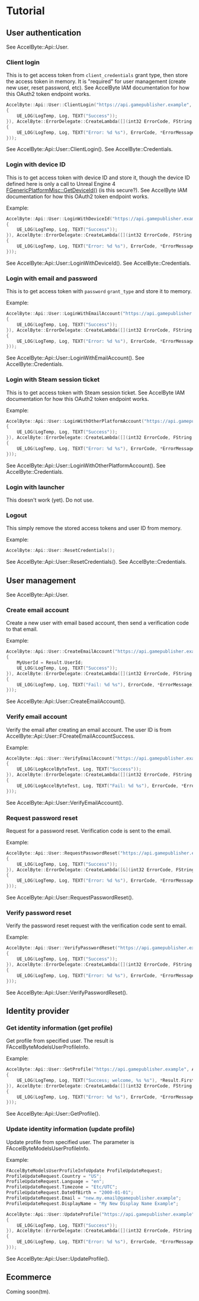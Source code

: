 # Tutorial

## User authentication
See AccelByte::Api::User.

### Client login
This is to get access token from `client_credentials` grant type, then store the access token in memory. It is "required" for user management (create new user, reset password, etc). See AccelByte IAM documentation for how this OAuth2 token endpoint works.

```cpp
AccelByte::Api::User::ClientLogin("https://api.gamepublisher.example", "my_client_id", "my_client_secret", AccelByte::Api::User::FClientLoginSuccess::CreateLambda([]()
{
    UE_LOG(LogTemp, Log, TEXT("Success"));
}), AccelByte::ErrorDelegate::CreateLambda([](int32 ErrorCode, FString ErrorMessage)
{
    UE_LOG(LogTemp, Log, TEXT("Error: %d %s"), ErrorCode, *ErrorMessage);
}));
```

See AccelByte::Api::User::ClientLogin().
See AccelByte::Credentials.

### Login with device ID
This is to get access token with device ID and store it, though the device ID defined here is only a call to Unreal Engine 4 [FGenericPlatformMisc::GetDeviceId()](https://api.unrealengine.com/INT/API/Runtime/Core/GenericPlatform/FGenericPlatformMisc/GetDeviceId/index.html) (is this secure?). See AccelByte IAM documentation for how this OAuth2 token endpoint works.

Example:

```cpp
AccelByte::Api::User::LoginWithDeviceId("https://api.gamepublisher.example", "my_client_id", "my_client_secret", "game_1001", AccelByte::Api::User::FLoginWithDeviceIdSuccess::CreateLambda([]()
{
    UE_LOG(LogTemp, Log, TEXT("Success"));
}), AccelByte::ErrorDelegate::CreateLambda([](int32 ErrorCode, FString ErrorMessage)
{
    UE_LOG(LogTemp, Log, TEXT("Error: %d %s"), ErrorCode, *ErrorMessage);
}));
```

See AccelByte::Api::User::LoginWithDeviceId().
See AccelByte::Credentials.

### Login with email and password
This is to get access token with `password` `grant_type` and store it to memory.

Example:
```cpp
AccelByte::Api::User::LoginWithEmailAccount("https://api.gamepublisher.example", "my_client_id", "my_client_secret", "game_1001", "my.email@gamepublisher.example", "MY SUPER TOP SECRET PASSWORD 123", AccelByte::Api::User::FLoginWithEmailAccountSuccess::CreateLambda([]()
{
    UE_LOG(LogTemp, Log, TEXT("Success"));
}), AccelByte::ErrorDelegate::CreateLambda([](int32 ErrorCode, FString ErrorMessage)
{
    UE_LOG(LogTemp, Log, TEXT("Error: %d %s"), ErrorCode, *ErrorMessage);
}));
```
See AccelByte::Api::User::LoginWithEmailAccount().
See AccelByte::Credentials.

### Login with Steam session ticket
This is to get access token with Steam session ticket. See AccelByte IAM documentation for how this OAuth2 token endpoint works.

Example:
```cpp
AccelByte::Api::User::LoginWithOtherPlatformAccount("https://api.gamepublisher.example", "my_client_id", "my_client_secret", "game_1001", static_cast<std::underlying_type<AccelByte::Api::User::EPlatformType>>::type>(AccelByte::Api::User::EPlatformType::Steam), "my_steam_session_ticket", AccelByte::Api::User::FLoginWithOtherPlatformAccountSuccess::CreateLambda([]()
{
    UE_LOG(LogTemp, Log, TEXT("Success"));
}), AccelByte::ErrorDelegate::CreateLambda([](int32 ErrorCode, FString ErrorMessage)
{
    UE_LOG(LogTemp, Log, TEXT("Error: %d %s"), ErrorCode, *ErrorMessage);
}));
```
See AccelByte::Api::User::LoginWithOtherPlatformAccount().
See AccelByte::Credentials.

### Login with launcher
This doesn't work (yet). Do not use.

### Logout
This simply remove the stored access tokens and user ID from memory.

Example:

```cpp
AccelByte::Api::User::ResetCredentials();
```

See AccelByte::Api::User::ResetCredentials().
See AccelByte::Credentials.

## User management
See AccelByte::Api::User.

### Create email account
Create a new user with email based account, then send a verification code to that email.

Example:
```cpp
AccelByte::Api::User::CreateEmailAccount("https://api.gamepublisher.example", "my.email@gamepublisher.example", "MY SUPER TOP SECRET PASSWORD 123", "Example", AccelByte::Api::User::FCreateEmailAccountSuccess::CreateLambda([](const FAccelByteModelsUserCreateResponse& Result)
{
    MyUserId = Result.UserId;
    UE_LOG(LogTemp, Log, TEXT("Success"));
}), AccelByte::ErrorDelegate::CreateLambda([](int32 ErrorCode, FString ErrorMessage)
{
    UE_LOG(LogTemp, Log, TEXT("Fail: %d %s"), ErrorCode, *ErrorMessage);
}));
```
See AccelByte::Api::User::CreateEmailAccount().

### Verify email account
Verify the email after creating an email account. The user ID is from AccelByte::Api::User::FCreateEmailAccountSuccess.

Example:
```cpp
AccelByte::Api::User::VerifyEmailAccount("https://api.gamepublisher.example", MyUserId, "123456", AccelByte::Api::User::FVerifyEmailAccountSuccess::CreateLambda([]()
{
    UE_LOG(LogAccelByteTest, Log, TEXT("Success"));
}), AccelByte::ErrorDelegate::CreateLambda([](int32 ErrorCode, FString ErrorMessage)
{
    UE_LOG(LogAccelByteTest, Log, TEXT("Fail: %d %s"), ErrorCode, *ErrorMessage);
}));
```

See AccelByte::Api::User::VerifyEmailAccount().

### Request password reset
Request for a password reset. Verification code is sent to the email.

Example:
```cpp
AccelByte::Api::User::RequestPasswordReset("https://api.gamepublisher.example", "my_client_id", "my_client_secret", "game_1001", "my.email@gamepublisher.example", AccelByte::Api::User::FRequestPasswordResetSuccess::CreateLambda([]()
{
    UE_LOG(LogTemp, Log, TEXT("Success"));
}), AccelByte::ErrorDelegate::CreateLambda([&](int32 ErrorCode, FString ErrorMessage)
{
    UE_LOG(LogTemp, Log, TEXT("Error: %d %s"), ErrorCode, *ErrorMessage);
}));
```

See AccelByte::Api::User::RequestPasswordReset().

### Verify password reset
Verify the password reset request with the verification code sent to email.

Example:
```cpp
AccelByte::Api::User::VerifyPasswordReset("https://api.gamepublisher.example", "my_client_id", "my_client_secret", "game_1001", "my.email@gamepublisher.example", "123456", "MY NEW PASSwORD IS MORE TOP SECRET 123", AccelByte::Api::User::FVerifyPasswordResetSuccess::CreateLambda([]()
{
    UE_LOG(LogTemp, Log, TEXT("Success"));
}), AccelByte::ErrorDelegate::CreateLambda([](int32 ErrorCode, FString ErrorMessage)
{
    UE_LOG(LogTemp, Log, TEXT("Error: %d %s"), ErrorCode, *ErrorMessage);
}));
```

See AccelByte::Api::User::VerifyPasswordReset().

## Identity provider

### Get identity information (get profile)
Get profile from specified user. The result is FAccelByteModelsUserProfileInfo.

Example:
```cpp
AccelByte::Api::User::GetProfile("https://api.gamepublisher.example", AccelByte::Api::User::FGetProfileSuccess::CreateLambda([](const FAccelByteModelsUserProfileInfo& Result)
{
    UE_LOG(LogTemp, Log, TEXT("Success; welcome, %s %s"), *Result.FirstName, *Result.LastName);
}), AccelByte::ErrorDelegate::CreateLambda([](int32 ErrorCode, FString ErrorMessage)
{
    UE_LOG(LogTemp, Log, TEXT("Error: %d %s"), ErrorCode, *ErrorMessage);
}));
```

See AccelByte::Api::User::GetProfile().

### Update identity information (update profile)
Update profile from specified user. The parameter is FAccelByteModelsUserProfileInfo.

Example:
```cpp
FAccelByteModelsUserProfileInfoUpdate ProfileUpdateRequest;
ProfileUpdateRequest.Country = "US";
ProfileUpdateRequest.Language = "en";
ProfileUpdateRequest.Timezone = "Etc/UTC";
ProfileUpdateRequest.DateOfBirth = "2000-01-01";
ProfileUpdateRequest.Email = "new.my.email@gamepublisher.example";
ProfileUpdateRequest.DisplayName = "My New Display Name Example";

AccelByte::Api::User::UpdateProfile("https://api.gamepublisher.example", ProfileUpdateRequest, AccelByte::Api::User::FUpdateProfileSuccess::CreateLambda([]()
{
    UE_LOG(LogTemp, Log, TEXT("Success"));
}), AccelByte::ErrorDelegate::CreateLambda([](int32 ErrorCode, FString ErrorMessage)
{
    UE_LOG(LogTemp, Log, TEXT("Error: %d %s"), ErrorCode, *ErrorMessage);
}));
```

See AccelByte::Api::User::UpdateProfile().

## Ecommerce

Coming soon(tm).

